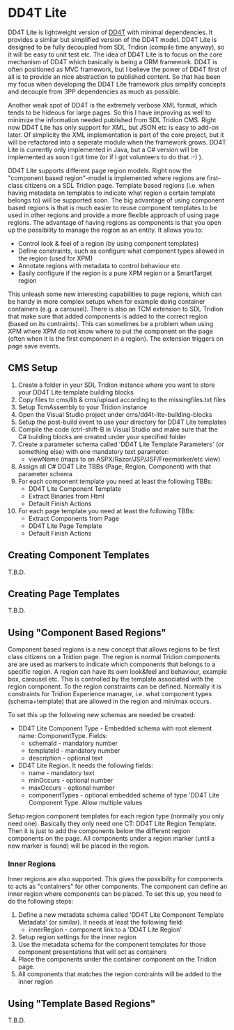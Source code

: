 
DD4T Lite
=============

DD4T Lite is lightweight version of [DD4T](https://code.google.com/p/dynamic-delivery-4-tridion) with minimal dependencies. It provides a similar but simplified version of the DD4T model.
DD4T Lite is designed to be fully decoupled from SDL Tridion (compile time anyway), so it will be easy to unit test etc.
The idea of DD4T Lite is to focus on the core mechanism of DD4T which basically is being a ORM framework. DD4T is often positioned as MVC framework, but I believe the
power of DD4T first of all is to provide an nice abstraction to published content. So that has been my focus when developing the DD4T Lite framework plus simplify concepts and
decouple from 3PP dependencies as much as possible.

Another weak spot of DD4T is the extremely verbose XML format, which tends to be hideous for large pages. So this I have improving as well to minimize the information needed
published from SDL Tridion CMS. Right now DD4T Lite has only support for XML, but JSON etc is easy to add-on later. Of simplicity the XML implementation is part of the core project, but it
will be refactored into a seperate module when the framework grows.
DD4T Lite is currently only implemented in Java, but a C# version
will be implemented as soon I got time (or if I got volunteers to do that :-) ).

DD4T Lite supports different page region models. Right now the "component based region"-model is implemented where regions are first-class citizens on
a SDL Tridion page. Template based regions (i.e. when having metadata on templates to indicate what region a certain template belongs to) will be supported soon. The big advantage of
using component based regions is that is much easier to reuse component templates to be used in other regions and provide a more flexible approach of using page regions.
The advantage of having regions as components is that you open up the possibility to manage the region as an entity.
It allows you to:

 * Control look & feel of a region (by using component templates)
 * Define constraints, such as configure what component types allowed in the region (used for XPM)
 * Annotate regions with metadata to control behaviour etc
 * Easily configure if the region is a pure XPM region or a SmartTarget region

This unleash some new interesting capabilities to page regions, which can be handy in more complex setups when for example doing container containers (e.g. a carousel).
There is also an TCM extension to SDL Tridion that make sure that added components is added to the correct region (based on its contraints). This can sometimes be a problem
when using XPM where XPM do not know where to put the component on the page (often when it is the first component in a region). The extension triggers on page save events.

CMS Setup
----------

1. Create a folder in your SDL Tridion instance where you want to store your DD4T Lite template building blocks
2. Copy files to cms/lib & cms/upload according to the missingfiles.txt files
3. Setup TcmAssembly to your Tridion instance
4. Open the Visual Studio project under cms/dd4t-lite-building-blocks
5. Setup the post-build event to use your directory for DD4T Lite templates
6. Compile the code (ctrl-shift-B in Visual Studio and make sure that the C# building blocks are created under your specified folder
7. Create a parameter schema called 'DD4T Lite Template Parameters' (or something else) with one mandatory text parameter:
    - viewName (maps to an ASPX/Razor/JSP/JSF/Freemarker/etc view)
8. Assign all C# DD4T Lite TBBs (Page, Region, Component) with that parameter schema
9. For each component template you need at least the following TBBs:
    - DD4T Lite Component Template
    - Extract Binaries from Html
    - Default Finish Actions
10. For each page template you need at least the following TBBs:
    - Extract Components from Page
    - DD4T Lite Page Template
    - Default Finish Actions

Creating Component Templates
-----------------------------
T.B.D.

Creating Page Templates
--------------------------
T.B.D.

Using "Component Based Regions"
----------------------------------

Component based regions is a new concept that allows regions to be first class citizens on a Tridion page. The region is normal Tridion components
are are used as markers to indicate which components that belongs to a specific region. A region can have its own look&feel and behaviour, example box, carousel etc.
This is controlled by the template associated with the region component.
To the region constraints can be defined. Normally it is constraints for Tridion Experience manager, i.e. what component types (schema+template) that are allowed in the region and min/max occurs.

To set this up the following new schemas are needed be created:

 * DD4T Lite Component Type - Embedded schema with root element name: ComponentType. Fields:
    - schemaId - mandatory number
    - templateId - mandatory number
    - description - optional text
 * DD4T Lite Region. It needs the following fields:
    - name - mandatory text
    - minOccurs - optional number
    - maxOccurs - optional number
    - componentTypes - optional embedded schema of type 'DD4T Lite Component Type. Allow multiple values

Setup region component templates for each region type (normally you only need one). Basically they only need one CT: DD4T Lite Region Template.
Then it is just to add the components below the different region components on the page.
All components under a region marker (until a new marker is found) will be placed in the region.

### Inner Regions

Inner regions are also supported. This gives the possibility for components to acts as "containers" for other components. The component can
define an inner region where components can be placed. To set this up, you need to do the following steps:

1. Define a new metadata schema called 'DD4T Lite Component Template Metadata' (or similar). It needs at least the following field:
    - innerRegion - component link to a 'DD4T Lite Region'
2. Setup region settings for the inner region
3. Use the metadata schema for the component templates for those component presentations that will act as containers
4. Place the components under the container component on the Tridion page.
5. All components that matches the region contraints will be added to the inner region

Using "Template Based Regions"
----------------------------------
T.B.D.

